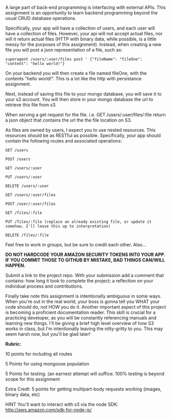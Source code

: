 A large part of back-end programming is interfacing with external APIs. This assignment is an opportunity to learn backend programming beyond the usual CRUD database operations.

Specifically, your app will have a collection of users, and each user will have a collection of files. However, your api will not accept actual files, nor will it return actual files (HTTP with binary data, while possible, is a little messy for the purposes of this assignment). Instead, when creating a new file you will post a json representation of a file, such as:

`superagent /users/:user/files post ' {"fileName": "fileOne": "content": "hello world!"}`

On your backend you will then create a file named fileOne, with the contents "hello world!". This is a lot like the http with persistance assignment.

Next, instead of saving this file to your mongo database, you will save it to your s3 account. You will then store in your mongo database the url to retrieve this file from s3.

When serving a get request for the file. i.e. GET /users/:user/files/:file return a json object that contains the url the the file location on S3.

As files are owned by users, I expect you to use nested resources. This resources should be as RESTful as possible. Specifically, your app should contain the following routes and associated operations:
```
GET /users

POST /users

GET /users/:user

PUT /users/:user

DELETE /users/:user

GET /users/:user/files

POST /user/:user/files

GET /files/:file

PUT /files/:file (replace an already existing file, or update it somehow. I'll leave this up to interpretation)

DELETE /files/:file
```


Feel free to work in groups, but be sure to credit each other. Also...

**DO NOT HARDCODE YOUR AMAZON SECURITY TOKENS INTO YOUR APP. IF YOU COMMIT THOSE TO GITHUB BY MISTAKE, BAD THINGS CAN/WILL HAPPEN.**



Submit a link to the project repo. With your submission add a comment that contains: how long it took to complete the project; a reflection on your individual process and contributions.



Finally take note this assignment is intentionally ambiguous in some ways. When you're out in the real world, your boss is gonna tell you WHAT your code should do, not HOW you do it. Another important aspect of this project is becoming a proficient documentation reader. This skill is crucial for a practicing developer, as you will be constantly referencing manuals and learning new things. I'll be giving a brief high level overview of how S3 works in class, but I'm intentionally leaving the nitty-gritty to you. This may seem harsh now, but you'll be glad later!



**Rubric:**

10 points for including all routes

5 Points for using mongoose population

5 Points for testing. (an earnest attempt will suffice. 100% testing is beyond scope for this assignment

Extra Credt: 5 points for getting multipart-body requests working (images, binary data, etc)



HINT You'll want to interact with s3 via the node SDK: http://aws.amazon.com/sdk-for-node-js/
